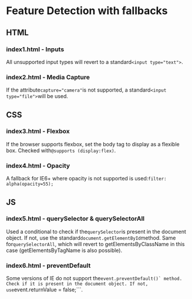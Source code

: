 # Feature Detection with fallbacks

## HTML

### index1.html - Inputs
All unsupported input types will revert to a standard```<input type="text">```.

### index2.html - Media Capture
If the attribute```capture="camera"```is not supported, a standard```<input type="file">```will be used.

## CSS

### index3.html - Flexbox
If the browser supports flexbox, set the body tag to display as a flexible box. Checked with```@supports (display:flex)```.

### index4.html - Opacity
A fallback for IE6+ where opacity is not supported is used:```filter: alpha(opacity=55);```

## JS 

### index5.html - querySelector & querySelectorAll
Used a conditional to check if the```querySelector```is present in the document object. 
If not, use the standard```document.getElementById```method. Same for```querySelectorAll```, which will revert to getElementsByClassName in this case (getElementsByTagName is also possible).

### index6.html - preventDefault
Some versions of IE do not support the```event.preventDefault()` method. Check if it is present in the document object. If not, use```event.returnValue = false;```.
